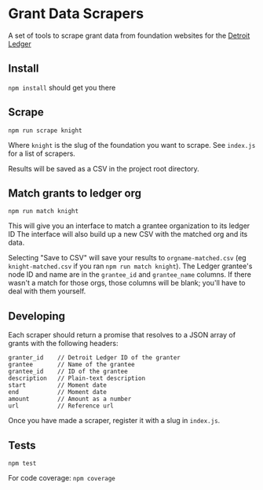 # Grant Data Scrapers

A set of tools to scrape grant data from foundation websites for the
[Detroit Ledger](https://detroitledger.org)

## Install

```npm install``` should get you there

## Scrape

```
npm run scrape knight
```

Where `knight` is the slug of the foundation you want to scrape. See `index.js`
for a list of scrapers.

Results will be saved as a CSV in the project root directory.

## Match grants to ledger org

```
npm run match knight
```

This will give you an interface to match a grantee organization to its ledger ID
The interface will also build up a new CSV with the matched org and its data.

Selecting "Save to CSV" will save your results to `orgname-matched.csv` (eg
`knight-matched.csv` if you ran `npm run match knight`). The Ledger grantee's
node ID and name are in the `grantee_id` and `grantee_name` columns. If there
wasn't a match for those orgs, those columns will be blank; you'll have to deal
with them yourself. 

## Developing

Each scraper should return a promise that resolves to a JSON array of grants
with the following headers:

```
granter_id    // Detroit Ledger ID of the granter
grantee       // Name of the grantee
grantee_id    // ID of the grantee
description   // Plain-text description
start         // Moment date
end           // Moment date
amount        // Amount as a number
url           // Reference url
```

Once you have made a scraper, register it with a slug in `index.js`.

## Tests

`npm test`

For code coverage: `npm coverage`
